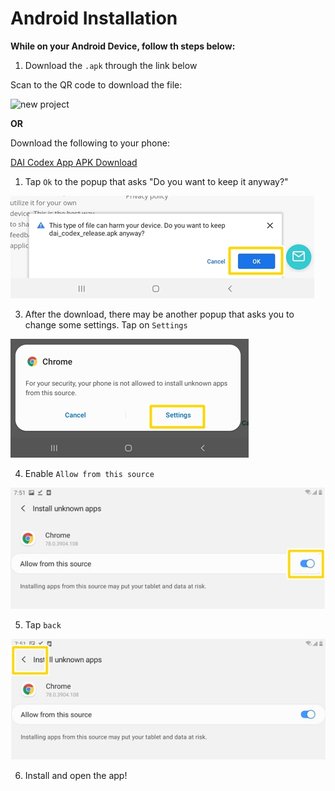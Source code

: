 # Android Installation

**While on your Android Device, follow th steps below:**
1. Download the `.apk` through the link below


Scan to the QR code to download the file:

<img src="https://imgur.com/rTC14ci.jpg" alt="new project" width="300"/>

**OR**

Download the following to your phone:

[DAI Codex App APK Download](https://github.com/leechuyem/DAI-Codex/releases/download/v1.0/dai_codex_app_v1.apk)

1. Tap `Ok` to the popup that asks "Do you want to keep it anyway?"

![Ok](images/harm_ok.jpg)

3. After the download, there may be another popup that asks you to change some settings. Tap on `Settings`

![Settings](images/settings.jpg)

4. Enable `Allow from this source`

![allow](images/allow.jpg)

5. Tap `back`

![back](images/back.jpg)

6. Install and open the app!